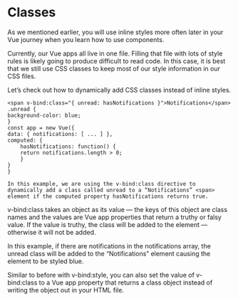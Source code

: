 # Classes

As we mentioned earlier, you will use inline styles more often later in your Vue journey when you learn how to use components.

Currently, our Vue apps all live in one file. Filling that file with lots of style rules is likely going to produce difficult to read code. In this case, it is best that we still use CSS classes to keep most of our style information in our CSS files.

Let’s check out how to dynamically add CSS classes instead of inline styles.

    <span v-bind:class="{ unread: hasNotifications }">Notifications</span>
    .unread {
    background-color: blue;
    }
    const app = new Vue({
    data: { notifications: [ ... ] },
    computed: {
        hasNotifications: function() {
        return notifications.length > 0;
        }
    }
    }

    In this example, we are using the v-bind:class directive to dynamically add a class called unread to a “Notifications” <span> element if the computed property hasNotifications returns true.

v-bind:class takes an object as its value — the keys of this object are class names and the values are Vue app properties that return a truthy or falsy value. If the value is truthy, the class will be added to the element — otherwise it will not be added.

In this example, if there are notifications in the notifications array, the unread class will be added to the “Notifications” element causing the element to be styled blue.

Similar to before with v-bind:style, you can also set the value of v-bind:class to a Vue app property that returns a class object instead of writing the object out in your HTML file.
